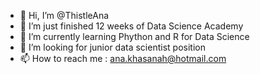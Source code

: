 - 👋 Hi, I’m @ThistleAna
- 👀 I’m just finished 12 weeks of Data Science Academy
- 🌱 I’m currently learning Phython and R for Data Science
- 💞️ I’m looking for junior data scientist position
- 📫 How to reach me : ana.khasanah@hotmail.com

